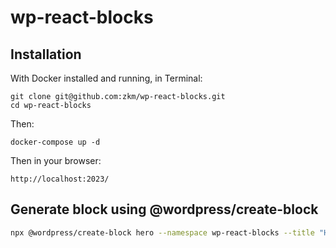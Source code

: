 # wp-react-blocks
## Installation

With Docker installed and running, in Terminal:

````
git clone git@github.com:zkm/wp-react-blocks.git
cd wp-react-blocks
````

Then:

````
docker-compose up -d
````

Then in your browser:
````
http://localhost:2023/
````
## Generate block using @wordpress/create-block
```bash
npx @wordpress/create-block hero --namespace wp-react-blocks --title "Hero" --short-description="For when you need a hero" --category wp-react-blocks
````
